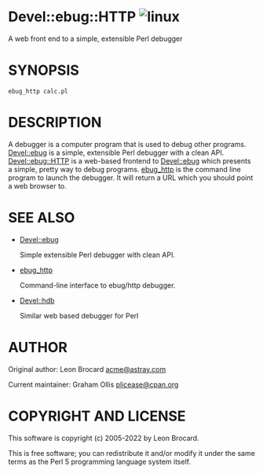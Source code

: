# Devel::ebug::HTTP ![linux](https://github.com/uperl/Devel-ebug-HTTP/workflows/linux/badge.svg)

A web front end to a simple, extensible Perl debugger

# SYNOPSIS

```
ebug_http calc.pl
```

# DESCRIPTION

A debugger is a computer program that is used to debug other
programs. [Devel::ebug](https://metacpan.org/pod/Devel::ebug) is a simple, extensible Perl debugger with a
clean API. [Devel::ebug::HTTP](https://metacpan.org/pod/Devel::ebug::HTTP) is a web-based frontend to [Devel::ebug](https://metacpan.org/pod/Devel::ebug) which
presents a simple, pretty way to debug programs. [ebug\_http](https://metacpan.org/pod/ebug_http) is 
the command line program to launch the debugger. It will return a URL
which you should point a web browser to.

# SEE ALSO

- [Devel::ebug](https://metacpan.org/pod/Devel::ebug)

    Simple extensible Perl debugger with clean API.

- [ebug\_http](https://metacpan.org/pod/ebug_http)

    Command-line interface to ebug/http debugger.

- [Devel::hdb](https://metacpan.org/pod/Devel::hdb)

    Similar web based debugger for Perl

# AUTHOR

Original author: Leon Brocard <acme@astray.com>

Current maintainer: Graham Ollis <plicease@cpan.org>

# COPYRIGHT AND LICENSE

This software is copyright (c) 2005-2022 by Leon Brocard.

This is free software; you can redistribute it and/or modify it under
the same terms as the Perl 5 programming language system itself.
